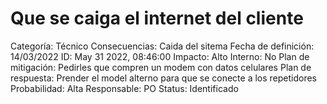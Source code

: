 # Que se caiga el internet del cliente

Categoría: Técnico
Consecuencias: Caida del sitema
Fecha de definición: 14/03/2022
ID: May 31 2022, 08:46:00
Impacto: Alto
Interno: No
Plan de mitigación: Pedirles que compren un modem con datos celulares
Plan de respuesta: Prender el model alterno para que se conecte a los repetidores
Probabilidad: Alta
Responsable: PO
Status: Identificado